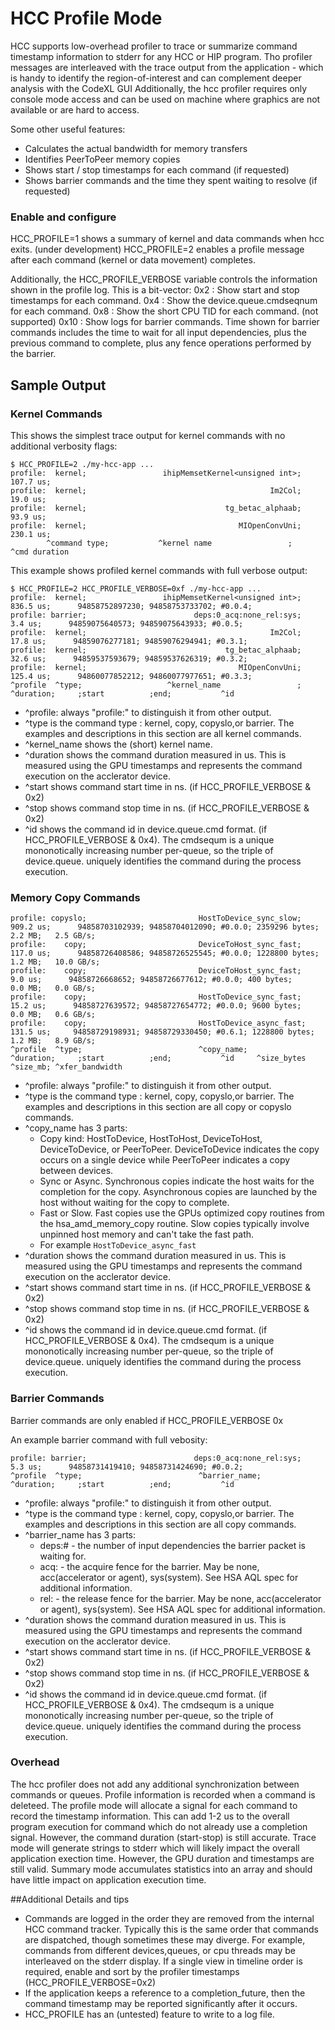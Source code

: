 # HCC Profile Mode

HCC supports low-overhead profiler to trace or summarize command timestamp information to stderr for any HCC  or HIP program.
Tho profiler messages are interleaved with the trace output from the application -  which is handy to identify the region-of-interest and 
can complement deeper analysis with the CodeXL GUI
Additionally, the hcc profiler requires only console mode access and can be used on machine where graphics are not available or are hard to access.

Some other useful features:
- Calculates the actual bandwidth for memory transfers
- Identifies PeerToPeer memory copies
- Shows start / stop timestamps for each command (if requested)
- Shows barrier commands and the time they spent waiting to resolve (if requested)

### Enable and configure

HCC_PROFILE=1 shows a summary of kernel and data commands when hcc exits. (under development)
HCC_PROFILE=2 enables a profile message after each command (kernel or data movement) completes. 

Additionally, the HCC_PROFILE_VERBOSE variable controls the information shown in the profile log.  This is a bit-vector:
0x2 : Show start and stop timestamps for each command.
0x4 : Show the device.queue.cmdseqnum for each command.
0x8 : Show the short CPU TID for each command. (not supported)
0x10 : Show logs for barrier commands. Time shown for barrier commands includes the time to wait for all input dependencies, plus the previous command to complete, plus any fence operations performed by the barrier.

## Sample Output

### Kernel Commands

This shows the simplest trace output for kernel commands with no additional verbosity flags:
```
$ HCC_PROFILE=2 ./my-hcc-app ...
profile:  kernel;                 ihipMemsetKernel<unsigned int>;        107.7 us;
profile:  kernel;                                         Im2Col;         19.0 us;
profile:  kernel;                               tg_betac_alphaab;         93.9 us;
profile:  kernel;                                  MIOpenConvUni;        230.1 us;
        ^command type;           ^kernel name                 ;        ^cmd duration
```

This example shows profiled kernel commands with full verbose output:
```
$ HCC_PROFILE=2 HCC_PROFILE_VERBOSE=0xf ./my-hcc-app ...
profile:  kernel;                 ihipMemsetKernel<unsigned int>;        836.5 us;      94858752897230; 94858753733702; #0.0.4;
profile: barrier;                        deps:0_acq:none_rel:sys;          3.4 us;      94859075640573; 94859075643933; #0.0.5;
profile:  kernel;                                         Im2Col;         17.8 us;      94859076277181; 94859076294941; #0.3.1;
profile:  kernel;                               tg_betac_alphaab;         32.6 us;      94859537593679; 94859537626319; #0.3.2;
profile:  kernel;                                  MIOpenConvUni;        125.4 us;      94860077852212; 94860077977651; #0.3.3;
^profile  ^type;                   ^kernel_name                 ;        ^duration;     ;start          ;end;           ^id
```

- ^profile:  always "profile:" to distinguish it from other output.
- ^type is the command type : kernel, copy, copyslo,or barrier.  The examples and descriptions in this section are all kernel commands.
- ^kernel_name shows the (short) kernel name.  
- ^duration shows the command duration measured in us.  This is measured using the GPU timestamps and represents the command execution on the acclerator device.
- ^start shows command start time in ns.  (if HCC_PROFILE_VERBOSE & 0x2)
- ^stop shows command stop time in ns.  (if HCC_PROFILE_VERBOSE & 0x2)
- ^id shows the command id in device.queue.cmd format.  (if HCC_PROFILE_VERBOSE & 0x4).  The cmdsequm is a unique mononotically increasing number per-queue, so the triple of device.queue. uniquely identifies the command during the process execution.

### Memory Copy Commands

```
profile: copyslo;                         HostToDevice_sync_slow;        909.2 us;      94858703102939; 94858704012090; #0.0.0; 2359296 bytes;  2.2 MB;   2.5 GB/s;
profile:    copy;                         DeviceToHost_sync_fast;        117.0 us;      94858726408586; 94858726525545; #0.0.0; 1228800 bytes;  1.2 MB;   10.0 GB/s;
profile:    copy;                         DeviceToHost_sync_fast;          9.0 us;      94858726668652; 94858726677612; #0.0.0; 400 bytes;      0.0 MB;   0.0 GB/s;
profile:    copy;                         HostToDevice_sync_fast;         15.2 us;      94858727639572; 94858727654772; #0.0.0; 9600 bytes;     0.0 MB;   0.6 GB/s;
profile:    copy;                         HostToDevice_async_fast;        131.5 us;     94858729198931; 94858729330450; #0.6.1; 1228800 bytes;  1.2 MB;   8.9 GB/s;
^profile  ^type;                          ^copy_name;                    ^duration;     ;start          ;end;           ^id     ^size_bytes     ^size_mb; ^xfer_bandwidth
```

- ^profile:  always "profile:" to distinguish it from other output.
- ^type is the command type : kernel, copy, copyslo,or barrier.  The examples and descriptions in this section are all copy or copyslo commands.
- ^copy_name has 3 parts: 
    - Copy kind: HostToDevice, HostToHost, DeviceToHost, DeviceToDevice, or PeerToPeer.  DeviceToDevice indicates the copy occurs on a single device while PeerToPeer indicates a copy between devices.
    - Sync or Async.  Synchronous copies indicate the host waits for the completion for the copy. Asynchronous copies are launched by the host without waiting for the copy to complete.
    - Fast or Slow.  Fast copies use the GPUs optimized copy routines from the hsa_amd_memory_copy routine.  Slow copies typically involve unpinned host memory and can't take the fast path.
    - For example `HostToDevice_async_fast`
- ^duration shows the command duration measured in us.  This is measured using the GPU timestamps and represents the command execution on the acclerator device.
- ^start shows command start time in ns.  (if HCC_PROFILE_VERBOSE & 0x2)
- ^stop shows command stop time in ns.  (if HCC_PROFILE_VERBOSE & 0x2)
- ^id shows the command id in device.queue.cmd format.  (if HCC_PROFILE_VERBOSE & 0x4).  The cmdsequm is a unique mononotically increasing number per-queue, so the triple of device.queue. uniquely identifies the command during the process execution.

### Barrier Commands
Barrier commands are only enabled if HCC_PROFILE_VERBOSE 0x

An example barrier command with full vebosity:
```
profile: barrier;                        deps:0_acq:none_rel:sys;          5.3 us;      94858731419410; 94858731424690; #0.0.2;
^profile  ^type;                          ^barrier_name;                    ^duration;     ;start          ;end;           ^id     
```
- ^profile:  always "profile:" to distinguish it from other output.
- ^type is the command type : kernel, copy, copyslo,or barrier.  The examples and descriptions in this section are all copy commands.
- ^barrier_name has 3 parts: 
    - deps:#  - the number of input dependencies the barrier packet is waiting for.
    - acq:    - the acquire fence for the barrier.  May be none, acc(accelerator or agent), sys(system).  See HSA AQL spec for additional information.
    - rel:    - the release fence for the barrier.  May be none, acc(accelerator or agent), sys(system).  See HSA AQL spec for additional information.
- ^duration shows the command duration measured in us.  This is measured using the GPU timestamps and represents the command execution on the acclerator device.
- ^start shows command start time in ns.  (if HCC_PROFILE_VERBOSE & 0x2)
- ^stop shows command stop time in ns.  (if HCC_PROFILE_VERBOSE & 0x2)
- ^id shows the command id in device.queue.cmd format.  (if HCC_PROFILE_VERBOSE & 0x4).  The cmdsequm is a unique mononotically increasing number per-queue, so the triple of device.queue. uniquely identifies the command during the process execution.

### Overhead
The hcc profiler does not add any additional synchronization between commands or queues.
Profile information is recorded when a command is deleteed.
The profile mode will allocate a signal for each command to record the timestamp information. This can add 1-2 us to the overall program execution for command which do not already use a completion signal.  However, the command duration (start-stop) is still accurate.
Trace mode will generate strings to stderr which will likely impact the overall application exection time.  However, the GPU duration and timestamps are still valid.
Summary mode accumulates statistics into an array and should have little impact on application execution time.


##Additional Details and tips
- Commands are logged in the order they are removed from the internal HCC command tracker. Typically this is the same order that commands are dispatched, though sometimes these may diverge.  For example, commands from different  devices,queues, or cpu threads may be interleaved on the stderr display.  If a single view in timeline order is required, enable and sort by the profiler timestamps (HCC_PROFILE_VERBOSE=0x2)
- If the application keeps a reference to a completion_future, then the command timestamp may be reported significantly after it occurs. 
- HCC_PROFILE has an (untested) feature to write to a log file.


